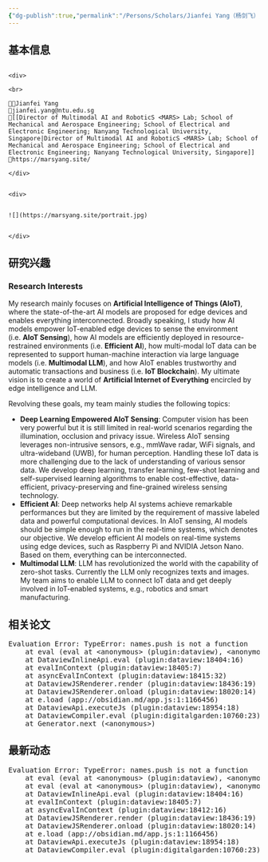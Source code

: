```yaml
---
{"dg-publish":true,"permalink":"/Persons/Scholars/Jianfei Yang（杨剑飞）/","title":"Assistant Professor","tags":["scholar"]}
---
```



## 基本信息
````ad-flex

<div>

<br>

🧑‍🔬Jianfei Yang
📮jianfei.yang@ntu.edu.sg
🏫[[Director of Multimodal AI and RoboticS <MARS> Lab; School of Mechanical and Aerospace Engineering; School of Electrical and Electronic Engineering; Nanyang Technological University, Singapore|Director of Multimodal AI and RoboticS <MARS> Lab; School of Mechanical and Aerospace Engineering; School of Electrical and Electronic Engineering; Nanyang Technological University, Singapore]]
🔗https://marsyang.site/

</div>


<div>


![](https://marsyang.site/portrait.jpg)


</div>

````

## 研究兴趣
### Research Interests
My research mainly focuses on **Artificial Intelligence of Things (AIoT)**, where the state-of-the-art AI models are proposed for edge devices and enables everything interconnected. Broadly speaking, I study how AI models empower IoT-enabled edge devices to sense the environment (i.e. **AIoT Sensing**), how AI models are efficiently deployed in resource-restrained environments (i.e. **Efficient AI**), how multi-modal IoT data can be represented to support human-machine interaction via large language models (i.e. **Multimodal LLM**), and how AIoT enables trustworthy and automatic transactions and business (i.e. **IoT Blockchain**). My ultimate vision is to create a world of **Artificial Internet of Everything** encircled by edge intelligence and LLM.

Revolving these goals, my team mainly studies the following topics:

- **Deep Learning Empowered AIoT Sensing**: Computer vision has been very powerful but it is still limited in real-world scenarios regarding the illumination, occlusion and privacy issue. Wireless AIoT sensing leverages non-intrusive sensors, e.g., mmWave radar, WiFi signals, and ultra-wideband (UWB), for human perception. Handling these IoT data is more challenging due to the lack of understanding of various sensor data. We develop deep learning, transfer learning, few-shot learning and self-supervised learning algorithms to enable cost-effective, data-efficient, privacy-preserving and fine-grained wireless sensing technology.
- **Efficient AI**: Deep networks help AI systems achieve remarkable performances but they are limited by the requirement of massive labeled data and powerful computational devices. In AIoT sensing, AI models should be simple enough to run in the real-time systems, which denotes our objective. We develop efficient AI models on real-time systems using edge devices, such as Raspberry Pi and NVIDIA Jetson Nano. Based on them, everything can be interconnected.
- **Multimodal LLM**: LLM has revolutionized the world with the capability of zero-shot tasks. Currently the LLM only recognizes texts and images. My team aims to enable LLM to connect IoT data and get deeply involved in IoT-enabled systems, e.g., robotics and smart manufacturing.

## 相关论文
<pre class="dataview dataview-error">Evaluation Error: TypeError: names.push is not a function
    at eval (eval at &lt;anonymous&gt; (plugin:dataview), &lt;anonymous&gt;:2:7)
    at DataviewInlineApi.eval (plugin:dataview:18404:16)
    at evalInContext (plugin:dataview:18405:7)
    at asyncEvalInContext (plugin:dataview:18415:32)
    at DataviewJSRenderer.render (plugin:dataview:18436:19)
    at DataviewJSRenderer.onload (plugin:dataview:18020:14)
    at e.load (app://obsidian.md/app.js:1:1166456)
    at DataviewApi.executeJs (plugin:dataview:18954:18)
    at DataviewCompiler.eval (plugin:digitalgarden:10760:23)
    at Generator.next (&lt;anonymous&gt;)</pre>

## 最新动态
<pre class="dataview dataview-error">Evaluation Error: TypeError: names.push is not a function
    at eval (eval at &lt;anonymous&gt; (plugin:dataview), &lt;anonymous&gt;:5:7)
    at eval (eval at &lt;anonymous&gt; (plugin:dataview), &lt;anonymous&gt;:23:4)
    at DataviewInlineApi.eval (plugin:dataview:18404:16)
    at evalInContext (plugin:dataview:18405:7)
    at asyncEvalInContext (plugin:dataview:18412:16)
    at DataviewJSRenderer.render (plugin:dataview:18436:19)
    at DataviewJSRenderer.onload (plugin:dataview:18020:14)
    at e.load (app://obsidian.md/app.js:1:1166456)
    at DataviewApi.executeJs (plugin:dataview:18954:18)
    at DataviewCompiler.eval (plugin:digitalgarden:10760:23)</pre>